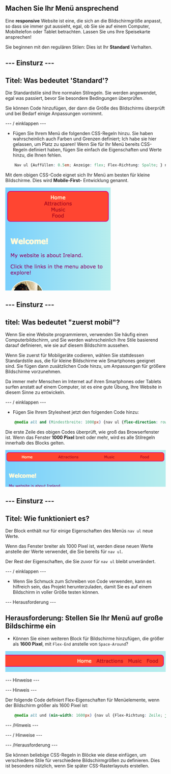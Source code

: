 ## Machen Sie Ihr Menü ansprechend

Eine **responsive** Website ist eine, die sich an die Bildschirmgröße anpasst, so dass sie immer gut aussieht, egal, ob Sie sie auf einem Computer, Mobiltelefon oder Tablet betrachten. Lassen Sie uns Ihre Speisekarte ansprechen!

Sie beginnen mit den regulären Stilen: Dies ist Ihr **Standard** Verhalten.

## \--- Einsturz \---

## Titel: Was bedeutet 'Standard'?

Die Standardstile sind Ihre normalen Stilregeln. Sie werden angewendet, egal was passiert, bevor Sie besondere Bedingungen überprüfen.

Sie können Code hinzufügen, der dann die Größe des Bildschirms überprüft und bei Bedarf einige Anpassungen vornimmt.

\--- / einklappen \---

+ Fügen Sie Ihrem Menü die folgenden CSS-Regeln hinzu. Sie haben wahrscheinlich auch Farben und Grenzen definiert; Ich habe sie hier gelassen, um Platz zu sparen! Wenn Sie für Ihr Menü bereits CSS-Regeln definiert haben, fügen Sie einfach die Eigenschaften und Werte hinzu, die Ihnen fehlen.

```css
    Nav ul {Auffüllen: 0.5em; Anzeige: flex; Flex-Richtung: Spalte; } nav ul li {Textausrichtung: Mitte; Listenart-Typ: keine; Rand rechts: 0.5em; Rand links: 0.5em; }
```

Mit dem obigen CSS-Code eignet sich Ihr Menü am besten für kleine Bildschirme. Dies wird **Mobile-First-** Entwicklung genannt.

![Menüelemente vertikal auf einem kleinen Bildschirm gestapelt](images/responsiveMenuMobile.png)

## \--- Einsturz \---

## titel: Was bedeutet "zuerst mobil"?

Wenn Sie eine Website programmieren, verwenden Sie häufig einen Computerbildschirm, und Sie werden wahrscheinlich Ihre Stile basierend darauf definieren, wie sie auf diesem Bildschirm aussehen.

Wenn Sie zuerst für Mobilgeräte codieren, wählen Sie stattdessen Standardstile aus, die für kleine Bildschirme wie Smartphones geeignet sind. Sie fügen dann zusätzlichen Code hinzu, um Anpassungen für größere Bildschirme vorzunehmen.

Da immer mehr Menschen im Internet auf ihren Smartphones oder Tablets surfen anstatt auf einem Computer, ist es eine gute Übung, Ihre Website in diesem Sinne zu entwickeln.

\--- / einklappen \---

+ Fügen Sie Ihrem Stylesheet jetzt den folgenden Code hinzu:

```css
    @media all and (Mindestbreite: 1000px) {nav ul {flex-direction: row; justify-content: räumlicher Raum; }}
```

Die erste Zeile des obigen Codes überprüft, wie groß das Browserfenster ist. Wenn das Fenster **1000 Pixel** breit oder mehr, wird es alle Stilregeln innerhalb des Blocks gelten.

![Menüelemente gleichmäßig über eine Zeile auf einem größeren Bildschirm verteilt](images/responsiveMenuMedium.png)

## \--- Einsturz \---

## Titel: Wie funktioniert es?

Der Block enthält nur für einige Eigenschaften des Menüs `nav ul` neue Werte.

Wenn das Fenster breiter als 1000 Pixel ist, werden diese neuen Werte anstelle der Werte verwendet, die Sie bereits für `nav ul`.

Der Rest der Eigenschaften, die Sie zuvor für `nav ul` bleibt unverändert.

\--- / einklappen \---

+ Wenn Sie Schmuck zum Schreiben von Code verwenden, kann es hilfreich sein, das Projekt herunterzuladen, damit Sie es auf einem Bildschirm in voller Größe testen können.

\--- Herausforderung \---

## Herausforderung: Stellen Sie Ihr Menü auf große Bildschirme ein

+ Können Sie einen weiteren Block für Bildschirme hinzufügen, die größer als **1600 Pixel**, mit `Flex-End` anstelle von `Space-Around`?

![Menüpunkte auf der rechten Seite auf einem großen Bildschirm](images/responsiveMenuWide.png)

\--- Hinweise \---

\--- Hinweis \---

Der folgende Code definiert Flex-Eigenschaften für Menüelemente, wenn der Bildschirm größer als 1600 Pixel ist:

```css
    @media all und (min-width: 1600px) {nav ul {Flex-Richtung: Zeile; justify-content: Flex-Ende; }}  
```

\--- /Hinweis \---

\--- / Hinweise \---

\--- /Herausforderung \---

Sie können beliebige CSS-Regeln in Blöcke wie diese einfügen, um verschiedene Stile für verschiedene Bildschirmgrößen zu definieren. Dies ist besonders nützlich, wenn Sie später CSS-Rasterlayouts erstellen.